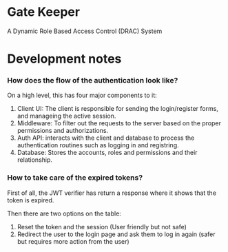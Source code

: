 # Gate Keeper

A Dynamic Role Based Access Control (DRAC) System

# Development notes

### How does the flow of the authentication look like?

On a high level, this has four major components to it:

1. Client UI: The client is responsible for sending the login/register forms, and manageing the active session.
2. Middleware: To filter out the requests to the server based on the proper permissions and authorizations.
3. Auth API: interacts with the client and database to process the authentication routines such as logging in and registring.
4. Database: Stores the accounts, roles and permissions and their relationship.

### How to take care of the expired tokens?

First of all, the JWT verifier has return a response where it shows that the token is expired.

Then there are two options on the table:

1. Reset the token and the session (User friendly but not safe)
2. Redirect the user to the login page and ask them to log in again (safer but requires more action from the user)
